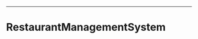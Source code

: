 -------------------------------------------------------------------------
# RestaurantManagementSystem
